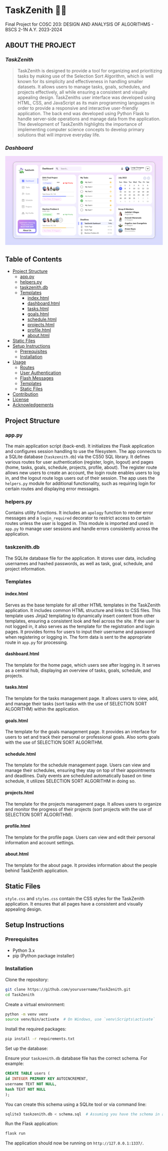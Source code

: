 # TaskZenith :tulip::purple_heart:
Final Project for COSC 203: DESIGN AND ANALYSIS OF ALGORITHMS - BSCS 2-1N A.Y. 2023-2024

<!-- ABOUT THE PROJECT -->
## ABOUT THE PROJECT
### ***TaskZenith***
> TaskZenith is designed to provide a tool for organizing and prioritizing tasks by making use of the Selection Sort Algorithm, which is well known for its simplicity and effectiveness in handling smaller datasets. It allows users to manage tasks, goals, schedules, and projects effectively, all while ensuring a consistent and visually appealing design. TaskZeniths user interface was developed using HTML, CSS, and JavaScript as its main programming languages in order to provide a responsive and interactive user-friendly application. The back end was developed using Python Flask to handle server-side operations and manage data from the application. The development of TaskZenith highlights the importance of implementing computer science concepts to develop primary solutions that will improve everyday life. 

### ***Dashboard***
![Dashboard](https://github.com/jeayuun/TaskZenith/blob/main/dashboard.png?raw=true)


## Table of Contents
- [Project Structure](#project-structure)
  - [app.py](#app.py)
  - [helpers.py](#helpers.py)
  - [taskzenith.db](#taskzenith.db)
  - [Templates](#templates)
    - [index.html](#index.html)
    - [dashboard.html](#dashboard.html)
    - [tasks.html](#tasks.html)
    - [goals.html](#goals.html)
    - [schedule.html](#schedule.html)
    - [projects.html](#projects.html)
    - [profile.html](#profile.html)
    - [about.html](#about.html)
- [Static Files](#static-files)
- [Setup Instructions](#setup-instructions)
  - [Prerequisites](#prerequisites)
  - [Installation](#installation)
- [Usage](#usage)
  - [Routes](#routes)
  - [User Authentication](#user-authentication)
  - [Flash Messages](#flash-messages)
  - [Templates](#templates)
  - [Static Files](#static-files-1)
- [Contribution](#contribution)
- [License](#license)
- [Acknowledgements](#acknowledgements)

## Project Structure

### app.py
The main application script (back-end). It initializes the Flask application and configures session handling to use the filesystem. The app connects to a SQLite database (`taskzenith.db`) via the CS50 SQL library. It defines various routes for user authentication (register, login, logout) and pages (home, tasks, goals, schedule, projects, profile, about). The register route allows new users to create an account, the login route enables users to log in, and the logout route logs users out of their session. The app uses the `helpers.py` module for additional functionality, such as requiring login for certain routes and displaying error messages.

### helpers.py
Contains utility functions. It includes an `apology` function to render error messages and a `login_required` decorator to restrict access to certain routes unless the user is logged in. This module is imported and used in `app.py` to manage user sessions and handle errors consistently across the application.

### taskzenith.db
The SQLite database file for the application. It stores user data, including usernames and hashed passwords, as well as task, goal, schedule, and project information.

### Templates

#### index.html
Serves as the base template for all other HTML templates in the TaskZenith application. It includes common HTML structure and links to CSS files. This template uses Jinja2 templating to dynamically insert content from other templates, ensuring a consistent look and feel across the site. If the user is not logged in, it also serves as the template for the registration and login pages. It provides forms for users to input their username and password when registering or logging in. The form data is sent to the appropriate route in `app.py` for processing.

#### dashboard.html
The template for the home page, which users see after logging in. It serves as a central hub, displaying an overview of tasks, goals, schedule, and projects.

#### tasks.html
The template for the tasks management page. It allows users to view, add, and manage their tasks (sort tasks with the use of SELECTION SORT ALGORITHM) within the application.

#### goals.html
The template for the goals management page. It provides an interface for users to set and track their personal or professional goals. Also sorts goals with the use of SELECTION SORT ALGORITHM.

#### schedule.html
The template for the schedule management page. Users can view and manage their schedules, ensuring they stay on top of their appointments and deadlines. Daily events are scheduled automatically based on time schedule, it utilizes SELECTION SORT ALGORITHM in doing so.

#### projects.html
The template for the projects management page. It allows users to organize and monitor the progress of their projects (sort projects with the use of SELECTION SORT ALGORITHM).

#### profile.html
The template for the profile page. Users can view and edit their personal information and account settings.

#### about.html
The template for the about page. It provides information about the people behind TaskZenith application.

## Static Files

`style.css` and `styles.css` contain the CSS styles for the TaskZenith application. It ensures that all pages have a consistent and visually appealing design.

## Setup Instructions

### Prerequisites

- Python 3.x
- pip (Python package installer)

### Installation

Clone the repository:

```bash
git clone https://github.com/yourusername/TaskZenith.git
cd TaskZenith
   ```

Create a virtual environment:

```bash
python -m venv venv
source venv/bin/activate  # On Windows, use `venv\Scripts\activate`
```

Install the required packages:

```bash
pip install -r requirements.txt
```

Set up the database:

Ensure your `taskzenith.db` database file has the correct schema. For example:

```sql
CREATE TABLE users (
id INTEGER PRIMARY KEY AUTOINCREMENT,
username TEXT NOT NULL,
hash TEXT NOT NULL
);
```

You can create this schema using a SQLite tool or via command line:

```bash
sqlite3 taskzenith.db < schema.sql  # Assuming you have the schema in a file called schema.sql
```

Run the Flask application:

```bash
flask run
```

The application should now be running on `http://127.0.0.1:1337/`.



